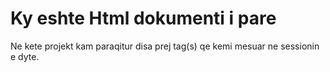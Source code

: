 # Ky eshte Html dokumenti i pare

Ne kete projekt kam paraqitur disa prej tag(s) qe kemi mesuar ne sessionin e dyte.
